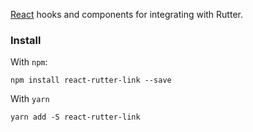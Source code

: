[React](https://facebook.github.io/react/) hooks and components for integrating with Rutter.

### Install

With `npm`:

```
npm install react-rutter-link --save
```

With `yarn`

```
yarn add -S react-rutter-link
```
